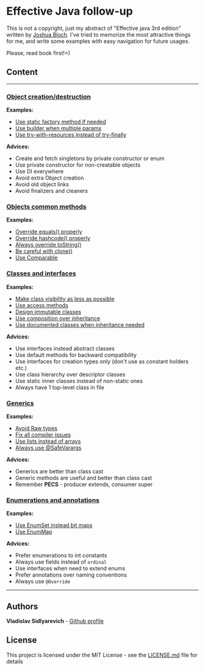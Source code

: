 # Effective Java follow-up

This is not a copyright, just my abstract of "Effective java 3rd edition"
written by [Joshua Bloch](https://twitter.com/joshbloch). I've tried to memorize the most attractive things for me, and
write some examples with easy navigation for future usages.

Please, read book first!=)

## Сontent

--- 
### [Object creation/destruction](src/main/java/com/github/vlsidlyarevich/effectivejava/followup/object_creation)

**Examples:**

* [Use static factory method if needed](src/main/java/com/github/vlsidlyarevich/effectivejava/followup/object_creation/sfm/README.MD)
* [Use builder when multiple params](src/main/java/com/github/vlsidlyarevich/effectivejava/followup/object_creation/builder/README.MD)
* [Use try-with-resources instead of try-finally](src/main/java/com/github/vlsidlyarevich/effectivejava/followup/object_creation/twr/README.MD)

**Advices:**

- Create and fetch singletons by private constructor or enum
- Use private constructor for non-creatable objects
- Use DI everywhere
- Avoid extra Object creation
- Avoid old object links
- Avoid finalizers and cleaners

### [Objects common methods](src/main/java/com/github/vlsidlyarevich/effectivejava/followup/object_methods)

**Examples:**

* [Override equals() properly](src/main/java/com/github/vlsidlyarevich/effectivejava/followup/object_methods/equals/README.MD)
* [Override hashcode() properly](src/main/java/com/github/vlsidlyarevich/effectivejava/followup/object_methods/hashcode/README.MD)
* [Always override toString()](src/main/java/com/github/vlsidlyarevich/effectivejava/followup/object_methods/to_string/README.MD)
* [Be careful with clone()](src/main/java/com/github/vlsidlyarevich/effectivejava/followup/object_methods/clone/README.MD)
* [Use Comparable](src/main/java/com/github/vlsidlyarevich/effectivejava/followup/object_methods/comparable/README.MD)

### [Classes and interfaces](src/main/java/com/github/vlsidlyarevich/effectivejava/followup/classes)

**Examples:**

* [Make class visibility as less as possible](src/main/java/com/github/vlsidlyarevich/effectivejava/followup/classes/visibility/README.MD)
* [Use access methods](src/main/java/com/github/vlsidlyarevich/effectivejava/followup/classes/methods/README.MD)
* [Design immutable classes](src/main/java/com/github/vlsidlyarevich/effectivejava/followup/classes/immutability/README.MD)
* [Use composition over inheritance](src/main/java/com/github/vlsidlyarevich/effectivejava/followup/classes/composition/README.MD)
* [Use documented classes when inheritance needed](src/main/java/com/github/vlsidlyarevich/effectivejava/followup/classes/documented_inheritance/README.MD)

**Advices:**

- Use interfaces instead abstract classes
- Use default methods for backward compatibility
- Use interfaces for creation types only (don't use as constant holders etc.)
- Use class hierarchy over descriptor classes
- Use static inner classes instead of non-static ones
- Always have 1 top-level class in file

### [Generics](src/main/java/com/github/vlsidlyarevich/effectivejava/followup/generics)

**Examples:**

* [Avoid Raw types](src/main/java/com/github/vlsidlyarevich/effectivejava/followup/generics/raw/README.MD)
* [Fix all compiler issues](src/main/java/com/github/vlsidlyarevich/effectivejava/followup/generics/notifications/README.MD)
* [Use lists instead of arrays](src/main/java/com/github/vlsidlyarevich/effectivejava/followup/generics/arrays/README.MD)
* [Always use @SafeVarargs](src/main/java/com/github/vlsidlyarevich/effectivejava/followup/generics/varargs/README.MD)

**Advices:**

- Generics are better than class cast
- Generic methods are useful and better than class cast
- Remember **PECS** - producer extends, consumer super

### [Enumerations and annotations](src/main/java/com/github/vlsidlyarevich/effectivejava/followup/enumerations)

**Examples:**

* [Use EnumSet instead bit maps](src/main/java/com/github/vlsidlyarevich/effectivejava/followup/enumerations/enumset/README.MD)
* [Use EnumMap](src/main/java/com/github/vlsidlyarevich/effectivejava/followup/enumerations/enummap/README.MD)

**Advices:**

- Prefer enumerations to int constants
- Always use fields instead of ```ordinal```
- Use interfaces when need to extend enums
- Prefer annotations over naming conventions
- Always use ```@Override```


---

## Authors

**Vladislav Sidlyarevich** - [Github profile](https://github.com/vlsidlyarevich)

## License

This project is licensed under the MIT License - see the [LICENSE.md](LICENSE.md) file for details